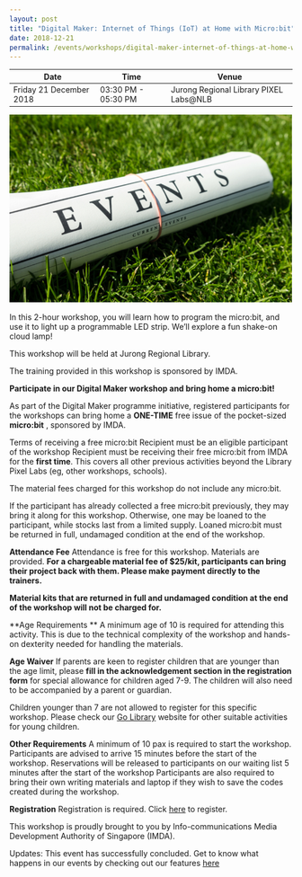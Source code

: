 ```yaml
---
layout: post
title: "Digital Maker: Internet of Things (IoT) at Home with Micro:bit"
date: 2018-12-21
permalink: /events/workshops/digital-maker-internet-of-things-at-home-with-micro-bit2
---
```


| Date | Time | Venue |
|--------|---|---|
| Friday 21 December 2018 | 03:30 PM - 05:30 PM | Jurong Regional Library PIXEL Labs@NLB |

![hi](/images/events/generic-event-image.jpg)

In this 2-hour workshop, you will learn how to program the micro:bit, and use it to light up a programmable LED strip. We’ll explore a fun shake-on cloud lamp!

This workshop will be held at Jurong Regional Library.

The training provided in this workshop is sponsored by IMDA.

**Participate in our Digital Maker workshop and bring home a micro:bit!**

As part of the Digital Maker programme initiative, registered participants for the workshops can bring home a **ONE-TIME** free issue of the pocket-sized **micro:bit** , sponsored by IMDA.

Terms of receiving a free micro:bit
Recipient must be an eligible participant of the workshop
Recipient must be receiving their free micro:bit from IMDA for the **first time**. This covers all other previous activities beyond the Library Pixel Labs (eg, other workshops, schools).

The material fees charged for this workshop do not include any micro:bit.

If the participant has already collected a free micro:bit previously, they may bring it along for this workshop. Otherwise, one may be loaned to the participant, while stocks last from a limited supply. Loaned micro:bit must be returned in full, undamaged condition at the end of the workshop.

**Attendance Fee**
Attendance is free for this workshop. Materials are provided. **For a chargeable material fee of $25/kit, participants can bring their project back with them. Please make payment directly to the trainers.**

**Material kits that are returned in full and undamaged condition at the end of the workshop will not be charged for.** 

**Age Requirements **
A minimum age of 10 is required for attending this activity. This is due to the technical complexity of the workshop and hands-on dexterity needed for handling the materials.

**Age Waiver**
If parents are keen to register children that are younger than the age limit, please **fill in the acknowledgement section in the registration form** for special allowance for children aged 7-9. The children will also need to be accompanied by a parent or guardian.

Children younger than 7 are not allowed to register for this specific workshop. Please check our <a href="https://www.nlb.gov.sg/golibrary2/c/30307529/" target="_blank">Go Library</a> website for other suitable activities for young children.

**Other Requirements**
A minimum of 10 pax is required to start the workshop.
Participants are advised to arrive 15 minutes before the start of the workshop. Reservations will be released to participants on our waiting list 5 minutes after the start of the workshop
Participants are also required to bring their own writing materials and laptop if they wish to save the codes created during the workshop.

**Registration**
Registration is required. Click <a href="https://www.nlb.gov.sg/golibrary2/e/internet-of-things-iot-at-home-with-microbit-pixel-labsnlb-11388230" target="_blank">here</a>  to register.

This workshop is proudly brought to you by Info-communications Media Development Authority of Singapore (IMDA).

Updates: This event has successfully concluded. Get to know what happens in our events by checking out our features <a href="" target="_blank">here</a>
